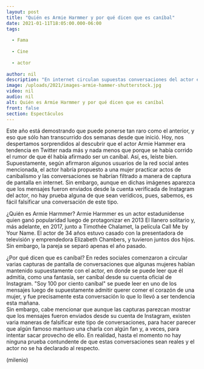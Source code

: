 ```yaml
---
layout: post
title: "Quién es Armie Harmmer y por qué dicen que es caníbal"
date: 2021-01-11T18:05:00.000-06:00
tags:
  
  - Fama
  
  - Cine
  
  - actor
  
author: nil
description: "En internet circulan supuestas conversaciones del actor en las que él admitiría ser 100 por ciento caníbal, sin embargo, no existe prueba alguna de que éstas sean reales. "
image: /uploads/2021/images-armie-hammer-shutterstock.jpg
video: nil
audio: nil
alt: Quién es Armie Harmmer y por qué dicen que es caníbal
front: false
section: Espectáculos
---
```


Este año está demostrando que puede ponerse tan raro como el anterior, y eso que sólo han transcurrido dos semanas desde que inició. Hoy, nos despertamos sorprendidos al descubrir que el actor Armie Hammer era tendencia en Twitter nada más y nada menos que porque se había corrido el rumor de que él había afirmado ser un caníbal.  Así, es, leíste bien. Supuestamente, según afirmaron algunos usuarios de la red social antes mencionada, el actor habría propuesto a una mujer practicar actos de canibalismo y las conversaciones se habrían filtrado a manera de captura de pantalla en internet. Sin embargo, aunque en dichas imágenes aparezca que los mensajes fueron enviados desde la cuenta verificada de Instagram del actor, no hay prueba alguna de que sean verídicos, pues, sabemos, es fácil falsificar una conversación de este tipo.  

¿Quién es Armie Harmmer?  Armie Harmmer es un actor estadunidense quien ganó popularidad luego de protagonizar en 2013 El llanero solitario y, más adelante, en 2017, junto a Timothée Chalamet, la película Call Me by Your Name.  El actor de 34 años estuvo casado con la presentadora de televisión y emprendedora Elizabeth Chambers, y tuvieron juntos dos hijos. Sin embargo, la pareja se separó apenas el año pasado.  

¿Por qué dicen que es caníbal?  En redes sociales comenzaron a circular varias capturas de pantalla de conversaciones que algunas mujeres habían mantenido supuestamente con el actor, en donde se puede leer que él admitía, como una fantasía, ser caníbal desde su cuenta oficial de Instagram.  "Soy 100 por ciento caníbal" se puede leer en uno de los mensajes luego de supuestamente admitir querer comer el corazón de una mujer, y fue precisamente esta conversación lo que lo llevó a ser tendencia esta mañana.  
Sin embargo, cabe mencionar que aunque las capturas parezcan mostrar que los mensajes fueron enviados desde su cuenta de Instagram, existen varia maneras de falsificar este tipo de conversaciones, para hacer parecer que algún famoso mantuvo una charla con algún fan y, a veces, para intentar sacar provecho de ello.  En realidad, hasta el momento no hay ninguna prueba contundente de que estas conversaciones sean reales y el actor no se ha declarado al respecto.  

(milenio)